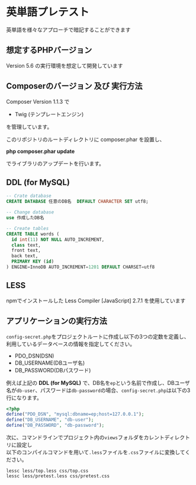 # 英単語プレテスト

英単語を様々なアプローチで暗記することができます

## 想定するPHPバージョン

Version 5.6 の実行環境を想定して開発しています

## Composerのバージョン 及び 実行方法

Composer Version 1.1.3 で

- Twig (テンプレートエンジン)

を管理しています。

このリポジトリのルートディレクトリに composer.phar を設置し、

**php composer.phar update**

でライブラリのアップデートを行います。

## DDL (for MySQL)

```sql
-- Crate database
CREATE DATABASE 任意のDB名  DEFAULT CHARACTER SET utf8;

-- Change database
use 作成したDB名

-- Create tables
CREATE TABLE words (  
  id int(11) NOT NULL AUTO_INCREMENT,  
  class text,  
  front text,  
  back text,  
  PRIMARY KEY (id)  
) ENGINE=InnoDB AUTO_INCREMENT=1201 DEFAULT CHARSET=utf8
```

## LESS

npmでインストールした Less Compiler [JavaScript] 2.7.1 を使用しています

## アプリケーションの実行方法

`config-secret.php`をプロジェクトルートに作成し以下の3つの定数を定義し、利用しているデータベースの情報を指定してください。

- PDO_DSN(DSN)
- DB_USERNAME(DBユーザ名)
- DB_PASSWORD(DBパスワード)

例えば上記の **DDL (for MySQL)** で、DB名を`ep`という名前で作成し、DBユーザ名が`db-user`、パスワードは`db-password`の場合、`config-secret.php`は以下の3行になります。

```php
<?php
define("PDO_DSN", "mysql:dbname=ep;host=127.0.0.1");
define("DB_USERNAME", "db-user");
define("DB_PASSWORD", "db-password");
```

次に、コマンドラインでプロジェクト内の`views`フォルダをカレントディレクトリに設定し  
以下のコンパイルコマンドを用いて`.less`ファイルを`.css`ファイルに変換してください。

```text
lessc less/top.less css/top.css
lessc less/pretest.less css/pretest.css
```
